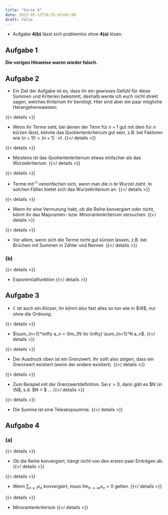 ```yaml
---
title: "Serie 4"
date: 2023-05-12T16:55:42+01:00
draft: false
---
```


- Aufgabe **4(b)** lässt sich problemlos ohne **4(a)** lösen.

## Aufgabe 1

**Die vorigen Hinweise waren wieder falsch.**

## Aufgabe 2

- Ein Ziel der Aufgabe ist es, dass ihr ein gewisses Gefühl für diese Summen und Kriterien bekommt, deshalb werde ich euch nicht direkt sagen, welches Kriterium ihr benötigt. Hier sind aber ein paar mögliche Herangehensweisen:

{{< details >}}
- Wenn ihr Terme seht, bei denen der Term für $n+1$ gut mit dem für $n$ kürzen lässt, könnte das Quotientenkriterium gut sein, z.B. bei Faktoren wie $(n+1)! = (n+1) \cdot n!$.
{{</ details >}}

{{< details >}}
- Meistens ist das Quotientenkriterium etwas einfacher als das Wurzelkriterium.
{{</ details >}}

{{< details >}}
- Terme mit $^n$ vereinfachen sich, wenn man die $n$-te Wurzel zieht. In solchen Fällen bietet sich das Wurzelkriterium an.
{{</ details >}}

{{< details >}}
- Wenn ihr eine Vermutung habt, ob die Reihe konvergiert oder nicht, könnt ihr das Majoranten- bzw. Minorantenkriterium versuchen.
{{</ details >}}

{{< details >}}
- Vor allem, wenn sich die Terme nicht gut kürzen lassen, z.B. bei Brüchen mit Summen in Zähler und Nenner.
{{</ details >}}

### (b)

{{< details >}}
- Exponentialfunktion
{{</ details >}}

## Aufgabe 3

- $\mathbb C$ ist auch ein Körper, ihr könnt also fast alles so tun wie in $\R$, nur ohne die Ordnung.

{{< details >}}
- $\sum_{n=1}^\infty a_n = \lim_{N \to \infty} \sum_{n=1}^N a_n$.
{{</ details >}}

{{< details >}}
- Der Ausdruck oben ist ein Grenzwert. Ihr sollt also zeigen, dass ein Grenzwert existiert (wenn der andere existiert).
{{</ details >}}

{{< details >}}
- Zum Beispiel mit der Grenzwertdefinition. Sei $\epsilon > 0$, dann gibt es $N \in \N$, s.d. $N > $ ...
{{</ details >}}

{{< details >}}
- Die Summe ist eine Teleskopsumme.
{{</ details >}}

## Aufgabe 4

### (a)

{{< details >}}
- Ob die Reihe konvergiert, hängt nicht von den ersten paar Einträgen ab.
{{</ details >}}

{{< details >}}
- Wenn $\sum_{n \geq 1} x_n$ konvergiert, muss $\lim_{n\to\infty} x_n = 0$ gelten.
{{</ details >}}

{{< details >}}
- Minorantenkriterium
{{</ details >}}